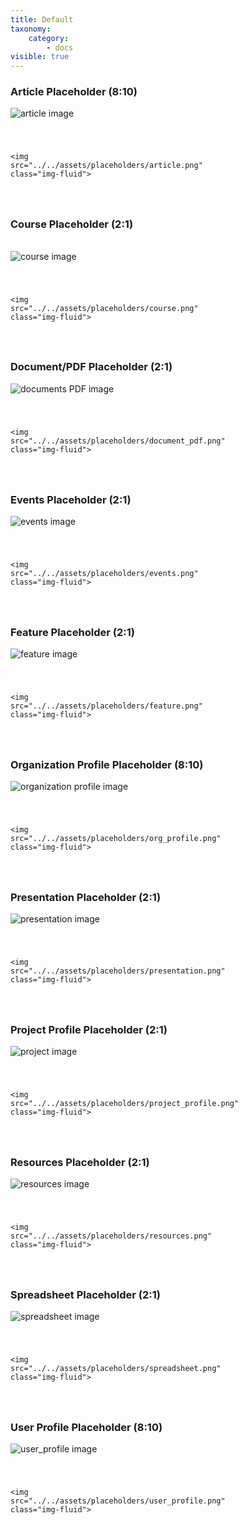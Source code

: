 ```yaml
---
title: Default
taxonomy:
    category:
        - docs
visible: true
---
```


<div class="col-md-10"> 

<div class="mb-4">
<h3>Article Placeholder (8:10)</h3>      
<img src="../../assets/placeholders/article.png" alt="article image" class="img-fluid">


<div class="col-12">
<div class="highlight mt-4 mb-4">
<pre><code class="language-html" data-lang="html">

<span class="nt">&lt;img </span><span class="na">src=</span><span class="s">"../../assets/placeholders/article.png"</span> <span class="na">class=</span><span class="s">"img-fluid"</span><span class="nt">&gt;</span>

</code></pre>
</div>

</div>




<div class="mb-4">
<h3>Course Placeholder (2:1)</h3>   
<h6></h6>        
<img src="../../assets/placeholders/course.png" alt="course image" class="img-fluid">


<div class="col-12">
<div class="highlight mt-4 mb-4">
<pre><code class="language-html" data-lang="html">

<span class="nt">&lt;img </span><span class="na">src=</span><span class="s">"../../assets/placeholders/course.png"</span> <span class="na">class=</span><span class="s">"img-fluid"</span><span class="nt">&gt;</span>

</code></pre>
</div>

</div>




<div class="mb-4">
<h3>Document/PDF Placeholder (2:1)</h3>       
<img src="../../assets/placeholders/document_pdf.png" alt="documents PDF image" class="img-fluid">

<div class="col-12">
<div class="highlight mt-4 mb-4">
<pre><code class="language-html" data-lang="html">

<span class="nt">&lt;img </span><span class="na">src=</span><span class="s">"../../assets/placeholders/document_pdf.png"</span> <span class="na">class=</span><span class="s">"img-fluid"</span><span class="nt">&gt;</span>

</code></pre>
</div>

</div>





<div class="mb-4">
<h3>Events Placeholder (2:1)</h3>
<img src="../../assets/placeholders/events.png" alt="events image" class="img-fluid">

<div class="col-12">
<div class="highlight mt-4 mb-4">
<pre><code class="language-html" data-lang="html">

<span class="nt">&lt;img </span><span class="na">src=</span><span class="s">"../../assets/placeholders/events.png"</span> <span class="na">class=</span><span class="s">"img-fluid"</span><span class="nt">&gt;</span>

</code></pre>
</div>

</div>





<div class="mb-4">
<h3>Feature Placeholder (2:1)</h3>
<img src="../../assets/placeholders/feature.png" alt="feature image" class="img-fluid">

<div class="col-12">
<div class="highlight mt-4 mb-4">
<pre><code class="language-html" data-lang="html">

<span class="nt">&lt;img </span><span class="na">src=</span><span class="s">"../../assets/placeholders/feature.png"</span> <span class="na">class=</span><span class="s">"img-fluid"</span><span class="nt">&gt;</span>

</code></pre>
</div>

</div>





<div class="pb-4">
<h3>Organization Profile Placeholder (8:10)</h3>
<img src="../../assets/placeholders/org_profile.png" alt="organization profile image" class="img-fluid">

<div class="col-12">
<div class="highlight mt-4 mb-4">
<pre><code class="language-html" data-lang="html">

<span class="nt">&lt;img </span><span class="na">src=</span><span class="s">"../../assets/placeholders/org_profile.png"</span> <span class="na">class=</span><span class="s">"img-fluid"</span><span class="nt">&gt;</span>

</code></pre>
</div>

</div>





<div class="pb-4">
<h3>Presentation Placeholder (2:1)</h3>
<img src="../../assets/placeholders/presentation.png" alt="presentation image" class="img-fluid">

<div class="col-12">
<div class="highlight mt-4 mb-4">
<pre><code class="language-html" data-lang="html">

<span class="nt">&lt;img </span><span class="na">src=</span><span class="s">"../../assets/placeholders/presentation.png"</span> <span class="na">class=</span><span class="s">"img-fluid"</span><span class="nt">&gt;</span>

</code></pre>
</div>

</div>





<div class="pb-4">
<h3>Project Profile Placeholder (2:1)</h3>
<img src="../../assets/placeholders/project_profile.png" alt="project image" class="img-fluid">

<div class="col-12">
<div class="highlight mt-4 mb-4">
<pre><code class="language-html" data-lang="html">

<span class="nt">&lt;img </span><span class="na">src=</span><span class="s">"../../assets/placeholders/project_profile.png"</span> <span class="na">class=</span><span class="s">"img-fluid"</span><span class="nt">&gt;</span>

</code></pre>
</div>

</div>



<div class="pb-4">
<h3>Resources Placeholder (2:1)</h3>
<img src="../../assets/placeholders/resources.png" alt="resources image" class="img-fluid">

<div class="col-12">
<div class="highlight mt-4 mb-4">
<pre><code class="language-html" data-lang="html">

<span class="nt">&lt;img </span><span class="na">src=</span><span class="s">"../../assets/placeholders/resources.png"</span> <span class="na">class=</span><span class="s">"img-fluid"</span><span class="nt">&gt;</span>

</code></pre>
</div>

</div>



<div class="pb-4">
<h3>Spreadsheet Placeholder (2:1)</h3>
<img src="../../assets/placeholders/spreadsheet.png" alt="spreadsheet image" class="img-fluid">

<div class="col-12">
<div class="highlight mt-4 mb-4">
<pre><code class="language-html" data-lang="html">

<span class="nt">&lt;img </span><span class="na">src=</span><span class="s">"../../assets/placeholders/spreadsheet.png"</span> <span class="na">class=</span><span class="s">"img-fluid"</span><span class="nt">&gt;</span>

</code></pre>
</div>

</div>



<div class="pb-4">
<h3>User Profile Placeholder (8:10)</h3>
<img src="../../assets/placeholders/user_profile.png" alt="user_profile image" class="img-fluid">

<div class="col-12">
<div class="highlight mt-4 mb-4">
<pre><code class="language-html" data-lang="html">

<span class="nt">&lt;img </span><span class="na">src=</span><span class="s">"../../assets/placeholders/user_profile.png"</span> <span class="na">class=</span><span class="s">"img-fluid"</span><span class="nt">&gt;</span>

</code></pre>
</div>

</div>


</div>
